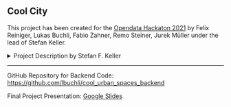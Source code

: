 ## Cool City

This project has been created for the [Opendata Hackaton 2021](https://hack.opendata.ch/event/36#top "Opendata Hackaton 2021") by Felix Reiniger, Lukas Buchli, Fabio Zahner, Remo Steiner, Jurek Müller under the lead of Stefan Keller.


<details>
  <summary>Project Description by Stefan F. Keller</summary>
  
The goal of the mobile/web application is to formulate and rate citizen suggestions on how to improve public and (semi-)private urban open spaces throughout Switzerland in terms of the city climate and general living conditions. The initial idea was focused on suggestions concerning urban heat including infrastructure such as shade structures (tents), trees, water points and green facades. However, the concept of suggestions to improve the neigborhood can easily and intuitivly be expanded to include suggestions about social and ecological topics in general.

The application is map based, where users can add suggestions, represented by different icons, to a specific location and be able to see and participate in active suggestions in their neighborhood. A mockup has been created and can be seen in the header slides.

The application has the goal to facilitate active discussion between the users around the presented ideas and to enable direct action to be taken.

For that purpose, users can rate suggestions and comment critically or constructively. Users can decide to support a certain suggestions, which means they will actively collaborate and work for that suggestion to be further developed and implemented. A chat function between supporters could facilitate the organization and would be the first point of contact for new supporters.

One crucial part of implementing a suggestion is to convince the owners of the respective land (private or public) or at least get their permission. However ownership is often opaque, which is why we strive to integrate features that allow the users to quickly identify the owners of the respective piece of land and contact them. This is a non trivial problem due to data availability and concerns of data privacy. Our approach at the moment is to work with the API of the Swiss Katasteramt. However there information is only available about the responsible land register offices which mostly only give ownership information after personal request. Contact information could be provided to supporters or a contact form could potentially be implemented.

This application is similar to "Züri wie neu" (mySociety's popular map-based reporting platform), but includes proposals in/for urban spaces. It must be) privacy preserving and is (will be) implemented based on open source software and open data, in particular OpenStreetMap data as well as Open Government Data from the City of Zurich and SwissTopo.

For more info about the challenge visit https://etherpad.wikimedia.org/p/CoolUrbanSpaces For more info about data and services on OpenStreetMap (OSM) see https://etherpad.wikimedia.org/p/OSM 
</details>

------------


GitHub Repository for Backend Code: https://github.com/lbuchli/cool_urban_spaces_backend

Final Project Presentation: [Google Slides](https://docs.google.com/presentation/d/1gYXR3Hr03T3v8YOBjuL17Dgy2pBqWmk4dss8XZobG0Y/edit#slide=id.gec934c3aab_8_0 "Google Slides")
